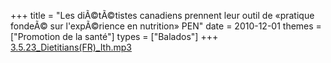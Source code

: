 +++
title = "Les diÃ©tÃ©tistes canadiens prennent leur outil de «pratique fondeÃ© sur l'expÃ©rience en nutrition» PEN"
date = 2010-12-01
themes = ["Promotion de la santé"]
types = ["Balados"]
+++
[3.5.23_Dietitians(FR)_Ith.mp3](/files/3.5.23_Dietitians(FR)_Ith.mp3)
